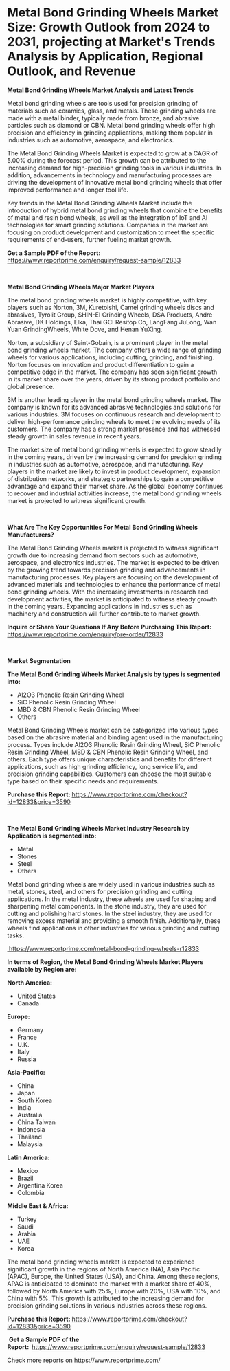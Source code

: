 <p><h1>Metal Bond Grinding Wheels Market Size: Growth Outlook from 2024 to 2031, projecting at Market's Trends Analysis by Application, Regional Outlook, and Revenue</h1></p><p><strong>Metal Bond Grinding Wheels Market Analysis and Latest Trends</strong></p>
<p><p>Metal bond grinding wheels are tools used for precision grinding of materials such as ceramics, glass, and metals. These grinding wheels are made with a metal binder, typically made from bronze, and abrasive particles such as diamond or CBN. Metal bond grinding wheels offer high precision and efficiency in grinding applications, making them popular in industries such as automotive, aerospace, and electronics.</p><p>The Metal Bond Grinding Wheels Market is expected to grow at a CAGR of 5.00% during the forecast period. This growth can be attributed to the increasing demand for high-precision grinding tools in various industries. In addition, advancements in technology and manufacturing processes are driving the development of innovative metal bond grinding wheels that offer improved performance and longer tool life.</p><p>Key trends in the Metal Bond Grinding Wheels Market include the introduction of hybrid metal bond grinding wheels that combine the benefits of metal and resin bond wheels, as well as the integration of IoT and AI technologies for smart grinding solutions. Companies in the market are focusing on product development and customization to meet the specific requirements of end-users, further fueling market growth.</p></p>
<p><strong>Get a Sample PDF of the Report:&nbsp;</strong> <a href="https://www.reportprime.com/enquiry/request-sample/12833">https://www.reportprime.com/enquiry/request-sample/12833</a></p>
<p>&nbsp;</p>
<p><strong>Metal Bond Grinding Wheels Major Market Players</strong></p>
<p><p>The metal bond grinding wheels market is highly competitive, with key players such as Norton, 3M, Kuretoishi, Camel grinding wheels discs and abrasives, Tyrolit Group, SHIN-EI Grinding Wheels, DSA Products, Andre Abrasive, DK Holdings, Elka, Thai GCI Resitop Co, LangFang JuLong, Wan Yuan GrindingWheels, White Dove, and Henan YuXing.</p><p>Norton, a subsidiary of Saint-Gobain, is a prominent player in the metal bond grinding wheels market. The company offers a wide range of grinding wheels for various applications, including cutting, grinding, and finishing. Norton focuses on innovation and product differentiation to gain a competitive edge in the market. The company has seen significant growth in its market share over the years, driven by its strong product portfolio and global presence.</p><p>3M is another leading player in the metal bond grinding wheels market. The company is known for its advanced abrasive technologies and solutions for various industries. 3M focuses on continuous research and development to deliver high-performance grinding wheels to meet the evolving needs of its customers. The company has a strong market presence and has witnessed steady growth in sales revenue in recent years.</p><p>The market size of metal bond grinding wheels is expected to grow steadily in the coming years, driven by the increasing demand for precision grinding in industries such as automotive, aerospace, and manufacturing. Key players in the market are likely to invest in product development, expansion of distribution networks, and strategic partnerships to gain a competitive advantage and expand their market share. As the global economy continues to recover and industrial activities increase, the metal bond grinding wheels market is projected to witness significant growth.</p></p>
<p>&nbsp;</p>
<p><strong>What Are The Key Opportunities For Metal Bond Grinding Wheels Manufacturers?</strong></p>
<p><p>The Metal Bond Grinding Wheels market is projected to witness significant growth due to increasing demand from sectors such as automotive, aerospace, and electronics industries. The market is expected to be driven by the growing trend towards precision grinding and advancements in manufacturing processes. Key players are focusing on the development of advanced materials and technologies to enhance the performance of metal bond grinding wheels. With the increasing investments in research and development activities, the market is anticipated to witness steady growth in the coming years. Expanding applications in industries such as machinery and construction will further contribute to market growth.</p></p>
<p><strong>Inquire or Share Your Questions If Any Before Purchasing This Report:</strong> <a href="https://www.reportprime.com/enquiry/pre-order/12833">https://www.reportprime.com/enquiry/pre-order/12833</a></p>
<p>&nbsp;</p>
<p><strong>Market Segmentation</strong></p>
<p><strong>The Metal Bond Grinding Wheels Market Analysis by types is segmented into:</strong></p>
<p><ul><li>Al2O3 Phenolic Resin Grinding Wheel</li><li>SiC Phenolic Resin Grinding Wheel</li><li>MBD & CBN Phenolic Resin Grinding Wheel</li><li>Others</li></ul></p>
<p><p>Metal Bond Grinding Wheels market can be categorized into various types based on the abrasive material and binding agent used in the manufacturing process. Types include Al2O3 Phenolic Resin Grinding Wheel, SiC Phenolic Resin Grinding Wheel, MBD & CBN Phenolic Resin Grinding Wheel, and others. Each type offers unique characteristics and benefits for different applications, such as high grinding efficiency, long service life, and precision grinding capabilities. Customers can choose the most suitable type based on their specific needs and requirements.</p></p>
<p><strong>Purchase this Report:&nbsp;</strong><a href="https://www.reportprime.com/checkout?id=12833&price=3590">https://www.reportprime.com/checkout?id=12833&price=3590</a></p>
<p>&nbsp;</p>
<p><strong>The Metal Bond Grinding Wheels Market Industry Research by Application is segmented into:</strong></p>
<p><ul><li>Metal</li><li>Stones</li><li>Steel</li><li>Others</li></ul></p>
<p><p>Metal bond grinding wheels are widely used in various industries such as metal, stones, steel, and others for precision grinding and cutting applications. In the metal industry, these wheels are used for shaping and sharpening metal components. In the stone industry, they are used for cutting and polishing hard stones. In the steel industry, they are used for removing excess material and providing a smooth finish. Additionally, these wheels find applications in other industries for various grinding and cutting tasks.</p></p>
<p><a href="https://www.reportprime.com/metal-bond-grinding-wheels-r12833">&nbsp;https://www.reportprime.com/metal-bond-grinding-wheels-r12833</a></p>
<p><strong>In terms of Region, the Metal Bond Grinding Wheels Market Players available by Region are:</strong></p>
<p>
    <p> <strong> North America: </strong>
        <ul>
            <li>United States</li>
            <li>Canada</li>
        </ul>
        </p> 
    <p> <strong> Europe: </strong>
        <ul>
            <li>Germany</li>
            <li>France</li>
            <li>U.K.</li>
            <li>Italy</li>
            <li>Russia</li>
        </ul>
        </p> 
    <p> <strong> Asia-Pacific: </strong>
        <ul>
            <li>China</li>
            <li>Japan</li>
            <li>South Korea</li>
            <li>India</li>
            <li>Australia</li>
            <li>China Taiwan</li>
            <li>Indonesia</li>
            <li>Thailand</li>
            <li>Malaysia</li>
        </ul>
        </p> 
    <p> <strong> Latin America: </strong>
        <ul>
            <li>Mexico</li>
            <li>Brazil</li>
            <li>Argentina Korea</li>
            <li>Colombia</li>
        </ul>
        </p> 
    <p> <strong> Middle East & Africa: </strong>
        <ul>
            <li>Turkey</li>
            <li>Saudi</li>
            <li>Arabia</li>
            <li>UAE</li>
            <li>Korea</li>
        </ul>
    </p>
    </p>
<p><p>The metal bond grinding wheels market is expected to experience significant growth in the regions of North America (NA), Asia Pacific (APAC), Europe, the United States (USA), and China. Among these regions, APAC is anticipated to dominate the market with a market share of 40%, followed by North America with 25%, Europe with 20%, USA with 10%, and China with 5%. This growth is attributed to the increasing demand for precision grinding solutions in various industries across these regions.</p></p>
<p><strong>Purchase this Report: </strong><a href="https://www.reportprime.com/checkout?id=12833&price=3590">https://www.reportprime.com/checkout?id=12833&price=3590</a></p>
<p>&nbsp;<strong>Get a Sample PDF of the Report:&nbsp;&nbsp;</strong><a href="https://www.reportprime.com/enquiry/request-sample/12833">https://www.reportprime.com/enquiry/request-sample/12833</a></p>
<p><strong></strong></p>
<p>Check more reports on https://www.reportprime.com/</p>